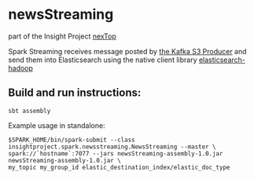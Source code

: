 # newsStreaming
part of the Insight Project [nexTop](https://github.com/rentzso/nextop)

Spark Streaming receives message posted by [the Kafka S3 Producer](https://github.com/rentzso/producerS3) and send them into Elasticsearch using the native client library [elasticsearch-hadoop](https://github.com/elastic/elasticsearch-hadoop)

## Build and run instructions:
```
sbt assembly
```

Example usage in standalone:
```
$SPARK_HOME/bin/spark-submit --class insightproject.spark.newsstreaming.NewsStreaming --master \
spark://`hostname`:7077 --jars newsStreaming-assembly-1.0.jar newsStreaming-assembly-1.0.jar \
my_topic my_group_id elastic_destination_index/elastic_doc_type
```
